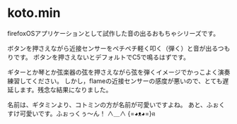 koto.min
========
firefoxOSアプリケーションとして試作した音の出るおもちゃシリーズです。

ボタンを押さえながら近接センサーをペチペチ軽く叩く（弾く）と音が出るつもりです。
ボタンを押さえないとデフォルトでC5で鳴るはずです。

ギターとか琴とか弦楽器の弦を押さえながら弦を弾くイメージでかっこよく演奏練習してください。
しかし，flameの近接センサーの感度が悪いので、とても遅延します。残念な結果になりました。

名前は、ギタミンより、コトミンの方が名前が可愛いですよね。
あと、ふぉくすけ可愛いです。ふぉっくぅ～ん！
  ∧＿∧
{=◕ᴥ◕=}ฅ

